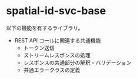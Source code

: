 # spatial-id-svc-base

以下の機能を有するライブラリ。

* REST API コールに関連する共通機能
  * トークン送信
  * ストリームレスポンスの処理
  * レスポンスの共通部分の解釈・バリデーション
  * 共通エラークラスの定義
